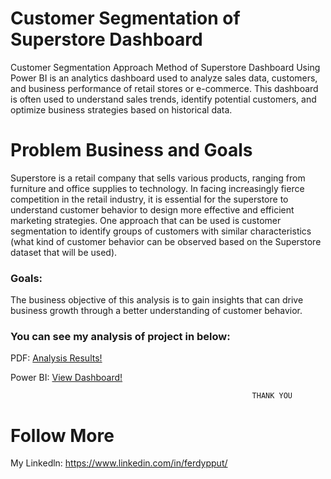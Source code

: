 # Customer Segmentation of Superstore Dashboard
Customer Segmentation Approach Method of Superstore Dashboard Using Power BI is an analytics dashboard used to analyze sales data, customers, and business performance of retail stores or e-commerce. This dashboard is often used to understand sales trends, identify potential customers, and optimize business strategies based on historical data.

# Problem Business and Goals
Superstore is a retail company that sells various products, ranging from furniture and office supplies to technology. In facing increasingly fierce competition in the retail industry, it is essential for the superstore to understand customer behavior to design more effective and efficient marketing strategies. One approach that can be used is customer segmentation to identify groups of customers with similar characteristics (what kind of customer behavior can be observed based on the Superstore dataset that will be used).

<h3> Goals: </h3> The business objective of this analysis is to gain insights that can drive business growth through a better understanding of customer behavior.

### You can see my analysis of project in below:
PDF: [Analysis Results!](./Customer%20Segmentation%20of%20Superstore%20Dashboard.pdf)

Power BI: [View Dashboard!](./Customer%20Segmentation%20of%20Superstore%20Dashboard.pbix)


                                                          THANK YOU

# Follow More
My Linkedln: https://www.linkedin.com/in/ferdypput/
